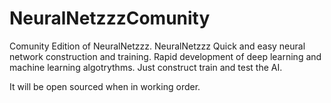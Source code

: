 # NeuralNetzzzComunity
Comunity Edition of NeuralNetzzz.
NeuralNetzzz Quick and easy neural network construction and training. Rapid development of deep learning and machine learning algotrythms. Just construct train and test the AI.

It will be open sourced when in working order.
